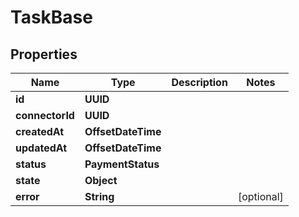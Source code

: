 

# TaskBase


## Properties

| Name | Type | Description | Notes |
|------------ | ------------- | ------------- | -------------|
|**id** | **UUID** |  |  |
|**connectorId** | **UUID** |  |  |
|**createdAt** | **OffsetDateTime** |  |  |
|**updatedAt** | **OffsetDateTime** |  |  |
|**status** | **PaymentStatus** |  |  |
|**state** | **Object** |  |  |
|**error** | **String** |  |  [optional] |



